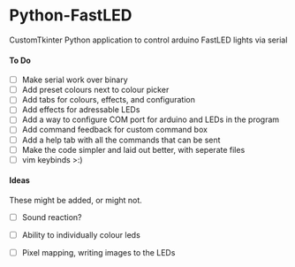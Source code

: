 # Python-FastLED
CustomTkinter Python application to control arduino FastLED lights via serial



#### To Do

- [ ] Make serial work over binary
- [ ] Add preset colours next to colour picker
- [ ] Add tabs for colours, effects, and configuration
- [ ] Add effects for adressable LEDs
- [ ] Add a way to configure COM port for arduino and LEDs in the program
- [ ] Add command feedback for custom command box
- [ ] Add a help tab with all the commands that can be sent
- [ ] Make the code simpler and laid out better, with seperate files
- [ ] vim keybinds >:)

#### Ideas
These might be added, or might not.

- [ ] Sound reaction?
- [ ] Ability to individually colour leds
- [ ] Pixel mapping, writing images to the LEDs

